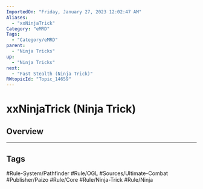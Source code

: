 ```yaml
---
ImportedOn: "Friday, January 27, 2023 12:02:47 AM"
Aliases:
  - "xxNinjaTrick"
Category: "eMRD"
Tags:
  - "Category/eMRD"
parent:
  - "Ninja Tricks"
up:
  - "Ninja Tricks"
next:
  - "Fast Stealth (Ninja Trick)"
RWtopicId: "Topic_14659"
---
```

# xxNinjaTrick (Ninja Trick)
## Overview

---
## Tags
#Rule-System/Pathfinder #Rule/OGL #Sources/Ultimate-Combat #Publisher/Paizo #Rule/Core #Rule/Ninja-Trick #Rule/Ninja

